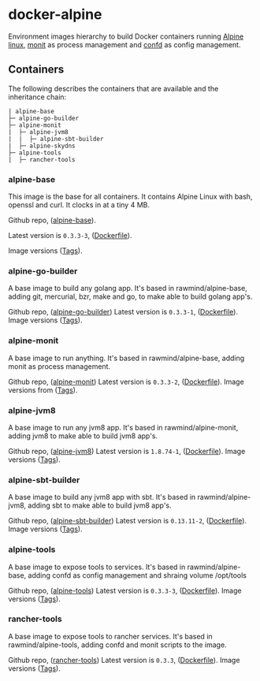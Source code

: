 docker-alpine
=============

Environment images hierarchy to build Docker containers running [Alpine linux][alpinelinux], [monit][monit] as process management and [confd][confd] as config management.

## Containers

The following describes the containers that are available and the inheritance chain:

```
| alpine-base
├─ alpine-go-builder
├─ alpine-monit
|  ├─ alpine-jvm8
|  |  ├─ alpine-sbt-builder
|  ├─ alpine-skydns
├─ alpine-tools
|  ├─ rancher-tools
```

### alpine-base

This image is the base for all containers. It contains Alpine Linux with bash, openssl and curl. It clocks in at a tiny 4 MB.

Github repo, ([alpine-base](https://github.com/rawmind0/alpine-base)).

Latest version is `0.3.3-3`, ([Dockerfile](https://github.com/rawmind0/alpine-base/blob/master/Dockerfile)).

Image versions ([Tags](https://hub.docker.com/r/rawmind/alpine-base/tags/)).

### alpine-go-builder

A base image to build any golang app. It's based in rawmind/alpine-base, adding git, mercurial, bzr, make and go, to make able to build golang app's.

Github repo, ([alpine-go-builder](https://github.com/rawmind0/alpine-go-builder))
Latest version is `0.3.3-1`, ([Dockerfile](https://github.com/rawmind0/alpine-go-builder/blob/master/Dockerfile)).
Image versions ([Tags](https://hub.docker.com/r/rawmind/alpine-go-builder/tags/)).

### alpine-monit

A base image to run anything. It's based in rawmind/alpine-base, adding monit as process management.

Github repo, ([alpine-monit](https://github.com/rawmind0/alpine-monit))
Latest version is `0.3.3-2`, ([Dockerfile](https://github.com/rawmind0/alpine-monit/blob/master/Dockerfile)).
Image versions from ([Tags](https://hub.docker.com/r/rawmind/alpine-monit/tags/)).

### alpine-jvm8

A base image to run any jvm8 app. It's based in rawmind/alpine-monit, adding jvm8 to make able to build jvm8 app's.

Github repo, ([alpine-jvm8](https://github.com/rawmind0/alpine-jvm8))
Latest version is `1.8.74-1`, ([Dockerfile](https://github.com/rawmind0/alpine-jvm8/blob/master/Dockerfile)).
Image versions ([Tags](https://hub.docker.com/r/rawmind/alpine-jvm8/tags/)).

### alpine-sbt-builder

A base image to build any jvm8 app with sbt. It's based in rawmind/alpine-jvm8, adding sbt to make able to build jvm8 app's.

Github repo, ([alpine-sbt-builder](https://github.com/rawmind0/alpine-sbt-builder))
Latest version is `0.13.11-2`, ([Dockerfile](https://github.com/rawmind0/alpine-sbt-builder/blob/master/Dockerfile)).
Image versions ([Tags](https://hub.docker.com/r/rawmind/alpine-sbt-builder/tags/)).

### alpine-tools

A base image to expose tools to services. It's based in rawmind/alpine-base, adding confd as config management and shraing volume /opt/tools

Github repo, ([alpine-tools](https://github.com/rawmind0/alpine-tools))
Latest version is `0.3.3-3`, ([Dockerfile](https://github.com/rawmind0/alpine-tools/blob/master/Dockerfile)).
Image versions ([Tags](https://hub.docker.com/r/rawmind/alpine-tools/tags/)).

### rancher-tools

A base image to expose tools to rancher services. It's based in rawmind/alpine-tools, adding confd and monit scripts to the image.

Github repo, ([rancher-tools](https://github.com/rawmind0/rancher-tools))
Latest version is `0.3.3`, ([Dockerfile](https://github.com/rawmind0/rancher-tools/blob/master/Dockerfile)).
Image versions ([Tags](https://hub.docker.com/r/rawmind/rancher-tools/tags/)).


[alpinelinux]: https://www.alpinelinux.org/
[monit]: https://mmonit.com/monit/
[confd]: https://github.com/kelseyhightower/confd
